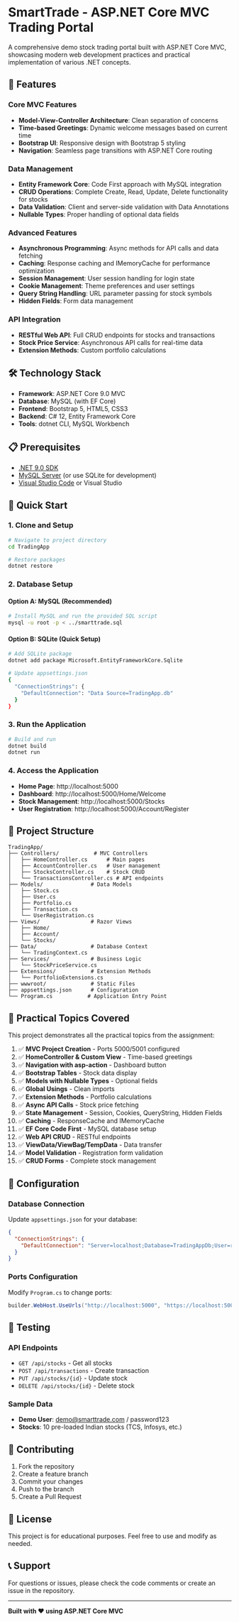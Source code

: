 # SmartTrade - ASP.NET Core MVC Trading Portal

A comprehensive demo stock trading portal built with ASP.NET Core MVC, showcasing modern web development practices and practical implementation of various .NET concepts.

## 🚀 Features

### Core MVC Features
- **Model-View-Controller Architecture**: Clean separation of concerns
- **Time-based Greetings**: Dynamic welcome messages based on current time
- **Bootstrap UI**: Responsive design with Bootstrap 5 styling
- **Navigation**: Seamless page transitions with ASP.NET Core routing

### Data Management
- **Entity Framework Core**: Code First approach with MySQL integration
- **CRUD Operations**: Complete Create, Read, Update, Delete functionality for stocks
- **Data Validation**: Client and server-side validation with Data Annotations
- **Nullable Types**: Proper handling of optional data fields

### Advanced Features
- **Asynchronous Programming**: Async methods for API calls and data fetching
- **Caching**: Response caching and IMemoryCache for performance optimization
- **Session Management**: User session handling for login state
- **Cookie Management**: Theme preferences and user settings
- **Query String Handling**: URL parameter passing for stock symbols
- **Hidden Fields**: Form data management

### API Integration
- **RESTful Web API**: Full CRUD endpoints for stocks and transactions
- **Stock Price Service**: Asynchronous API calls for real-time data
- **Extension Methods**: Custom portfolio calculations

## 🛠️ Technology Stack

- **Framework**: ASP.NET Core 9.0 MVC
- **Database**: MySQL (with EF Core)
- **Frontend**: Bootstrap 5, HTML5, CSS3
- **Backend**: C# 12, Entity Framework Core
- **Tools**: dotnet CLI, MySQL Workbench

## 📋 Prerequisites

- [.NET 9.0 SDK](https://dotnet.microsoft.com/download/dotnet/9.0)
- [MySQL Server](https://dev.mysql.com/downloads/mysql/) (or use SQLite for development)
- [Visual Studio Code](https://code.visualstudio.com/) or Visual Studio

## 🚀 Quick Start

### 1. Clone and Setup
```bash
# Navigate to project directory
cd TradingApp

# Restore packages
dotnet restore
```

### 2. Database Setup

#### Option A: MySQL (Recommended)
```bash
# Install MySQL and run the provided SQL script
mysql -u root -p < ../smarttrade.sql
```

#### Option B: SQLite (Quick Setup)
```bash
# Add SQLite package
dotnet add package Microsoft.EntityFrameworkCore.Sqlite

# Update appsettings.json
{
  "ConnectionStrings": {
    "DefaultConnection": "Data Source=TradingApp.db"
  }
}
```

### 3. Run the Application
```bash
# Build and run
dotnet build
dotnet run
```

### 4. Access the Application
- **Home Page**: http://localhost:5000
- **Dashboard**: http://localhost:5000/Home/Welcome
- **Stock Management**: http://localhost:5000/Stocks
- **User Registration**: http://localhost:5000/Account/Register

## 📁 Project Structure

```
TradingApp/
├── Controllers/           # MVC Controllers
│   ├── HomeController.cs      # Main pages
│   ├── AccountController.cs   # User management
│   ├── StocksController.cs    # Stock CRUD
│   └── TransactionsController.cs # API endpoints
├── Models/               # Data Models
│   ├── Stock.cs
│   ├── User.cs
│   ├── Portfolio.cs
│   ├── Transaction.cs
│   └── UserRegistration.cs
├── Views/                # Razor Views
│   ├── Home/
│   ├── Account/
│   └── Stocks/
├── Data/                 # Database Context
│   └── TradingContext.cs
├── Services/             # Business Logic
│   └── StockPriceService.cs
├── Extensions/           # Extension Methods
│   └── PortfolioExtensions.cs
├── wwwroot/              # Static Files
├── appsettings.json      # Configuration
└── Program.cs           # Application Entry Point
```

## 🎯 Practical Topics Covered

This project demonstrates all the practical topics from the assignment:

1. ✅ **MVC Project Creation** - Ports 5000/5001 configured
2. ✅ **HomeController & Custom View** - Time-based greetings
3. ✅ **Navigation with asp-action** - Dashboard button
4. ✅ **Bootstrap Tables** - Stock data display
5. ✅ **Models with Nullable Types** - Optional fields
6. ✅ **Global Usings** - Clean imports
7. ✅ **Extension Methods** - Portfolio calculations
8. ✅ **Async API Calls** - Stock price fetching
9. ✅ **State Management** - Session, Cookies, QueryString, Hidden Fields
10. ✅ **Caching** - ResponseCache and IMemoryCache
11. ✅ **EF Core Code First** - MySQL database setup
12. ✅ **Web API CRUD** - RESTful endpoints
13. ✅ **ViewData/ViewBag/TempData** - Data transfer
14. ✅ **Model Validation** - Registration form validation
15. ✅ **CRUD Forms** - Complete stock management

## 🔧 Configuration

### Database Connection
Update `appsettings.json` for your database:

```json
{
  "ConnectionStrings": {
    "DefaultConnection": "Server=localhost;Database=TradingAppDb;User=root;Password=your_password;"
  }
}
```

### Ports Configuration
Modify `Program.cs` to change ports:

```csharp
builder.WebHost.UseUrls("http://localhost:5000", "https://localhost:5001");
```

## 🧪 Testing

### API Endpoints
- `GET /api/stocks` - Get all stocks
- `POST /api/transactions` - Create transaction
- `PUT /api/stocks/{id}` - Update stock
- `DELETE /api/stocks/{id}` - Delete stock

### Sample Data
- **Demo User**: demo@smarttrade.com / password123
- **Stocks**: 10 pre-loaded Indian stocks (TCS, Infosys, etc.)

## 🤝 Contributing

1. Fork the repository
2. Create a feature branch
3. Commit your changes
4. Push to the branch
5. Create a Pull Request

## 📄 License

This project is for educational purposes. Feel free to use and modify as needed.

## 📞 Support

For questions or issues, please check the code comments or create an issue in the repository.

---

**Built with ❤️ using ASP.NET Core MVC**
